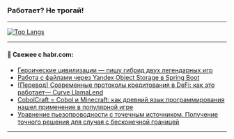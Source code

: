 ### Работает? Не трогай!

---
<!--
#### 🛠️ Technical stack:

![Java](https://img.shields.io/badge/Java-informational?logo=Oracle&style=flat&logoColor=white&color=FF4500)
![Kotlin](https://img.shields.io/badge/Kotlin-informational?logo=Kotlin&style=flat&logoColor=white&color=774D97)
![TS](https://img.shields.io/badge/TypeScript-informational?logo=typeScript&style=flat&logoColor=black&color=017acc)
![Python](https://img.shields.io/badge/Python-informational?logo=Python&style=flat&logoColor=black&color=ffdd54) <br>
![Spring](https://img.shields.io/badge/Spring-informational?logo=Spring&style=flat&logoColor=white&color=6DB33F) 
![SpringBoot](https://img.shields.io/badge/SpringBoot-informational?logo=SpringBoot&style=flat&logoColor=white&color=6DB33F)
![Nest](https://img.shields.io/badge/NestJS-informational?logo=NestJS&style=flat&logoColor=white&color=E0234E) 
![NodeJS](https://img.shields.io/badge/NodeJS-informational?logo=node.js&style=flat&logoColor=white&color=70A760)<br>
![PostgreSQL](https://img.shields.io/badge/PostgreSQL-informational?logo=PostgreSQL&style=flat&logoColor=white&color=DAA520)
![MongoDB](https://img.shields.io/badge/MongoDB-informational?logo=MongoDB&style=flat&logoColor=white&color=870000)
![Apache](https://img.shields.io/badge/Apache-informational?logo=apache&style=flat&logoColor=white&color=f74e28)

___ 
-->

<!--- #### 🛠️ : --->

[![Top Langs](https://github-readme-stats-82jvfl3w3-advtsettinggmailcoms-projects.vercel.app/api/top-langs/?username=zloylis&langs_count=10&hide_title=true&title_color=e6edf3&size_weight=0.5&count_weight=0.5&layout=compact&hide_progress=true&hide_border=true&theme=dracula)](https://github.com/zloylis)

<!---


####  :octocat:&nbsp;&nbsp; Статистика:

![GitHub stats](https://github-readme-stats-u2qms2cxw-advtsettinggmailcoms-projects.vercel.app/api?username=zloylis&show_icons=true&hide_border=true&theme=dracula&title_color=e6edf3&include_all_commits=true&count_private=true&hide_rank=false&hide_title=true&rank_icon=github)
-->
---

#### 💬 Свежее с habr.com:

<!-- BLOG-POST-LIST:START -->
- [Героические цивилизации — пишу гибрид двух легендарных игр](https://habr.com/ru/articles/871294/?utm_source=habrahabr&utm_medium=rss&utm_campaign=871294)
- [Работа с файлами через Yandex Object Storage в Spring Boot](https://habr.com/ru/articles/871280/?utm_source=habrahabr&utm_medium=rss&utm_campaign=871280)
- [[Перевод] Современные протоколы кредитования в DeFi: как это работает— Curve LlamaLend](https://habr.com/ru/articles/871276/?utm_source=habrahabr&utm_medium=rss&utm_campaign=871276)
- [CobolCraft = Cobol и Minecraft: как древний язык программирования нашел применение в популярной игре](https://habr.com/ru/companies/selectel/articles/868882/?utm_source=habrahabr&utm_medium=rss&utm_campaign=868882)
- [Уравнение пьезопроводности с точечным источником. Получение точного решения для случая с бесконечной границей](https://habr.com/ru/articles/871266/?utm_source=habrahabr&utm_medium=rss&utm_campaign=871266)
<!-- BLOG-POST-LIST:END -->

---
